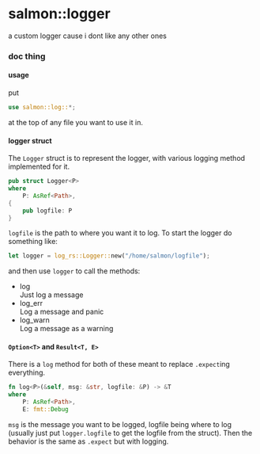 # salmon::logger
a custom logger cause i dont like any other ones

### doc thing

#### usage
put 
```rust
use salmon::log::*;
```
at the top of any file you want to use it in.

#### logger struct
The `Logger` struct is to represent the logger, with various logging method implemented for it.
```rust
pub struct Logger<P>
where
    P: AsRef<Path>,
{
    pub logfile: P
}
```
`logfile` is the path to where you want it to log. To start the logger do something like:
```rust
let logger = log_rs::Logger::new("/home/salmon/logfile");
```
and then use `logger` to call the methods:
 - log \
    Just log a message
 - log_err \
    Log a message and panic
 - log_warn \
    Log a message as a warning

#### `Option<T>` and `Result<T, E>`
There is a `log` method for both of these meant to replace `.expect`ing everything.
```rust
fn log<P>(&self, msg: &str, logfile: &P) -> &T
where
    P: AsRef<Path>,
    E: fmt::Debug
```
`msg` is the message you want to be logged, logfile being where to log (usually just put `logger.logfile` to get the logfile from the struct). Then the behavior is the same as `.expect` but with logging.


